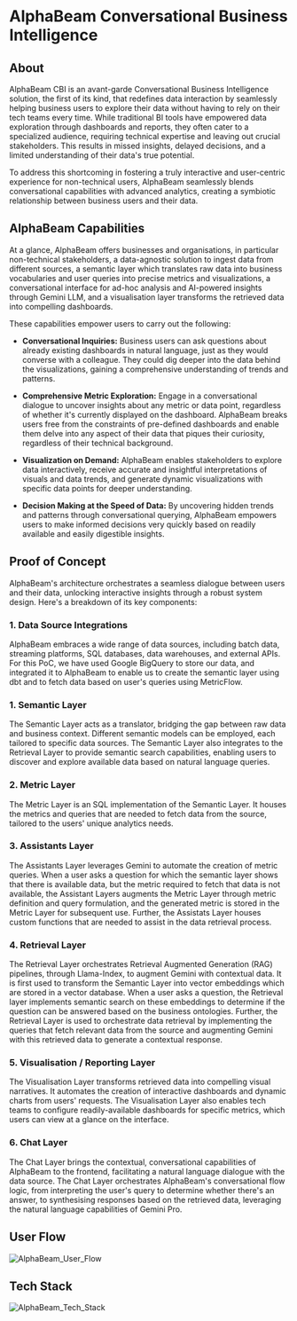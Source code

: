 # AlphaBeam Conversational Business Intelligence
## About
AlphaBeam CBI is an avant-garde Conversational Business Intelligence solution, the first of its kind, that redefines data interaction by seamlessly helping business users to explore their data without having to rely on their tech teams every time. While traditional BI tools have empowered data exploration through dashboards and reports, they often cater to a specialized audience, requiring technical expertise and leaving out crucial stakeholders. This results in missed insights, delayed decisions, and a limited understanding of their data's true potential. 

To address this shortcoming in fostering a truly interactive and user-centric experience for non-technical users, AlphaBeam seamlessly blends conversational capabilities with advanced analytics, creating a symbiotic relationship between business users and their data.

## AlphaBeam Capabilities
At a glance, AlphaBeam offers businesses and organisations, in particular non-technical stakeholders, a data-agnostic solution to ingest data from different sources, a semantic layer which translates raw data into business vocabularies and user queries into precise metrics and visualizations, a conversational interface for ad-hoc analysis and AI-powered insights through Gemini LLM, and a visualisation layer transforms the retrieved data into compelling dashboards. 

These capabilities empower users to carry out the following:
- **Conversational Inquiries:** Business users can ask questions about already existing dashboards in natural language, just as they would converse with a colleague. They could dig deeper into the data behind the visualizations, gaining a comprehensive understanding of trends and patterns.

- **Comprehensive Metric Exploration:** Engage in a conversational dialogue to uncover insights about any metric or data point, regardless of whether it's currently displayed on the dashboard. AlphaBeam breaks users free from the constraints of pre-defined dashboards and enable them delve into any aspect of their data that piques their curiosity, regardless of their technical background.

- **Visualization on Demand:** AlphaBeam enables stakeholders to explore data interactively, receive accurate and insightful interpretations of visuals and data trends, and generate dynamic visualizations with specific data points for deeper understanding.

- **Decision Making at the Speed of Data:** By uncovering hidden trends and patterns through conversational querying, AlphaBeam empowers users to make informed decisions very quickly based on readily available and easily digestible insights.

## Proof of Concept
AlphaBeam's architecture orchestrates a seamless dialogue between users and their data, unlocking interactive insights through a robust system design. Here's a breakdown of its key components:

### 1. Data Source Integrations
AlphaBeam embraces a wide range of data sources, including batch data, streaming platforms, SQL databases, data warehouses, and external APIs. For this PoC, we have used Google BigQuery to store our data, and integrated it to AlphaBeam to enable us to create the semantic layer using dbt and to fetch data based on user's queries using MetricFlow.

### 1. Semantic Layer
The Semantic Layer acts as a translator, bridging the gap between raw data and business context. Different semantic models can be employed, each tailored to specific data sources. The Semantic Layer also integrates to the Retrieval Layer to provide semantic search capabilities, enabling users to discover and explore available data based on natural language queries.

### 2. Metric Layer
The Metric Layer is an SQL implementation of the Semantic Layer. It houses the metrics and queries that are needed to fetch data from the source, tailored to the users' unique analytics needs. 

### 3. Assistants Layer
The Assistants Layer leverages Gemini to automate the creation of metric queries. When a user asks a question for which the semantic layer shows that there is available data, but the metric required to fetch that data is not available, the Assistant Layers augments the Metric Layer through metric definition and query formulation, and the generated metric is stored in the Metric Layer for subsequent use. Further, the Assistats Layer houses custom functions that are needed to assist in the data retrieval process.

### 4. Retrieval Layer
The Retrieval Layer orchestrates Retrieval Augmented Generation (RAG) pipelines, through Llama-Index, to augment Gemini with contextual data. It is first used to transform the Semantic Layer into vector embeddings which are stored in a vector database. When a user asks a question, the Retrieval layer implements semantic search on these embeddings to determine if the question can be answered based on the business ontologies. Further, the Retrieval Layer is used to orchestrate data retrieval by implementing the queries that fetch relevant data from the source and augmenting Gemini with this retrieved data to generate a contextual response.

### 5. Visualisation / Reporting Layer
The Visualisation Layer transforms retrieved data into compelling visual narratives. It automates the creation of interactive dashboards and dynamic charts from users' requests. The Visualisation Layer also enables tech teams to configure readily-available dashboards for specific metrics, which users can view at a glance on the interface.

### 6. Chat Layer
The Chat Layer brings the contextual, conversational capabilities of AlphaBeam to the frontend, facilitating a natural language dialogue with the data source. The Chat Layer orchestrates AlphaBeam's conversational flow logic, from interpreting the user's query to determine whether there's an answer, to synthesising responses based on the retrieved data, leveraging the natural language capabilities of Gemini Pro.

## User Flow
![AlphaBeam_User_Flow](https://github.com/zion-king/alphabeam/frontend/assets/alphabeam_user_flow.png)

## Tech Stack
![AlphaBeam_Tech_Stack](https://github.com/zion-king/alphabeam/frontend/assets/alphabeam_tech_stack.png)


